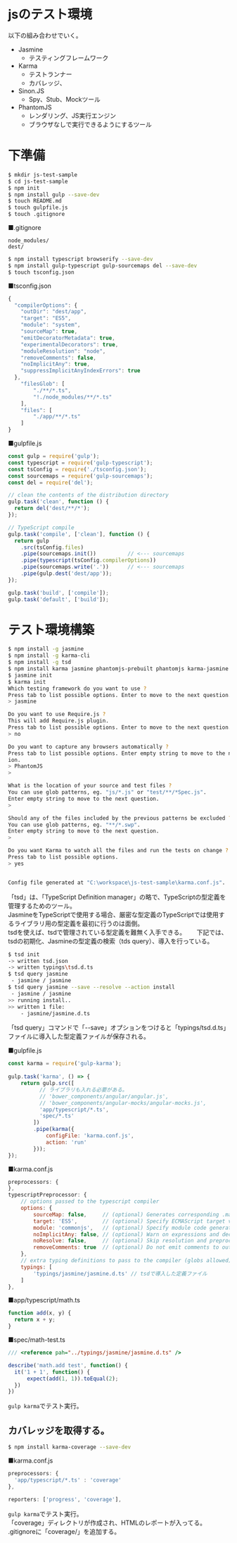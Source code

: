 jsのテスト環境
===
以下の組み合わせでいく。

* Jasmine
  * テスティングフレームワーク
* Karma
  * テストランナー
  * カバレッジ、
* Sinon.JS
  * Spy、Stub、Mockツール
* PhantomJS
  * レンダリング、JS実行エンジン
  * ブラウザなしで実行できるようにするツール


# 下準備

```sh
$ mkdir js-test-sample
$ cd js-test-sample
$ npm init
$ npm install gulp --save-dev
$ touch README.md
$ touch gulpfile.js
$ touch .gitignore
```

■.gitignore
```
node_modules/
dest/
```

```sh
$ npm install typescript browserify --save-dev
$ npm install gulp-typescript gulp-sourcemaps del --save-dev
$ touch tsconfig.json
```

■tsconfig.json
```javascript
{
  "compilerOptions": {
    "outDir": "dest/app",
    "target": "ES5",
    "module": "system",
    "sourceMap": true,
    "emitDecoratorMetadata": true,
    "experimentalDecorators": true,
    "moduleResolution": "node",
    "removeComments": false,
    "noImplicitAny": true,
    "suppressImplicitAnyIndexErrors": true
  },
    "filesGlob": [
        "./**/*.ts",
        "!./node_modules/**/*.ts"
    ],
    "files": [
        "./app/**/*.ts"
    ]
}
```

■gulpfile.js
```javascript
const gulp = require('gulp');
const typescript = require('gulp-typescript');
const tsConfig = require('./tsconfig.json');
const sourcemaps = require('gulp-sourcemaps');
const del = require('del');

// clean the contents of the distribution directory
gulp.task('clean', function () {
  return del('dest/**/*');
});

// TypeScript compile
gulp.task('compile', ['clean'], function () {
  return gulp
    .src(tsConfig.files)
    .pipe(sourcemaps.init())          // <--- sourcemaps
    .pipe(typescript(tsConfig.compilerOptions))
    .pipe(sourcemaps.write('.'))      // <--- sourcemaps
    .pipe(gulp.dest('dest/app'));
});

gulp.task('build', ['compile']);
gulp.task('default', ['build']);
```


# テスト環境構築
```sh
$ npm install -g jasmine
$ npm install -g karma-cli
$ npm install -g tsd
$ npm install karma jasmine phantomjs-prebuilt phantomjs karma-jasmine karma-phantomjs-launcher karma-typescript-preprocessor gulp-karma --save-dev
$ jasmine init
$ karma init
Which testing framework do you want to use ?
Press tab to list possible options. Enter to move to the next question.
> jasmine

Do you want to use Require.js ?
This will add Require.js plugin.
Press tab to list possible options. Enter to move to the next question.
> no

Do you want to capture any browsers automatically ?
Press tab to list possible options. Enter empty string to move to the next quest
ion.
> PhantomJS
>

What is the location of your source and test files ?
You can use glob patterns, eg. "js/*.js" or "test/**/*Spec.js".
Enter empty string to move to the next question.
>

Should any of the files included by the previous patterns be excluded ?
You can use glob patterns, eg. "**/*.swp".
Enter empty string to move to the next question.
>

Do you want Karma to watch all the files and run the tests on change ?
Press tab to list possible options.
> yes


Config file generated at "C:\workspace\js-test-sample\karma.conf.js".
```

「tsd」は、「TypeScript Definition manager」の略で、TypeScriptの型定義を管理するためのツール。  
JasmineをTypeScriptで使用する場合、厳密な型定義のTypeScriptでは使用するライブラリ用の型定義を最初に行うのは面倒。  
tsdを使えば、tsdで管理されている型定義を難無く入手できる。　　
下記では、tsdの初期化、Jasmineの型定義の検索（tds query）、導入を行っている。

```sh
$ tsd init
-> written tsd.json
-> written typings\tsd.d.ts
$ tsd query jasmine
 - jasmine / jasmine
$ tsd query jasmine --save --resolve --action install
 - jasmine / jasmine
>> running install..
>> written 1 file:
    - jasmine/jasmine.d.ts
```
「tsd query」コマンドで「--save」オプションをつけると「typings/tsd.d.ts」ファイルに導入した型定義ファイルが保存される。  
  
■gulpfile.js
```javascript
const karma = require('gulp-karma');
 
gulp.task('karma', () => {
    return gulp.src([
          // ライブラリも入れる必要がある。
          // 'bower_components/angular/angular.js',
          // 'bower_components/angular-mocks/angular-mocks.js',
          'app/typescript/*.ts',
          'spec/*.ts'
        ])
        .pipe(karma({
            configFile: 'karma.conf.js',
            action: 'run'
        }));
});
```

■karma.conf.js
```javascript
preprocessors: {
},
typescriptPreprocessor: {
    // options passed to the typescript compiler
    options: {
        sourceMap: false,     // (optional) Generates corresponding .map file.
        target: 'ES5',        // (optional) Specify ECMAScript target version: 'ES3' (default), or 'ES5'
        module: 'commonjs',   // (optional) Specify module code generation: 'commonjs' or 'amd'
        noImplicitAny: false, // (optional) Warn on expressions and declarations with an implied 'any' type.
        noResolve: false,     // (optional) Skip resolution and preprocessing.
        removeComments: true  // (optional) Do not emit comments to output.
    },
    // extra typing definitions to pass to the compiler (globs allowed)
    typings: [
        'typings/jasmine/jasmine.d.ts' // tsdで導入した定義ファイル
    ]
},
```

■app/typescript/math.ts
```typescript
function add(x, y) {
  return x + y;
}
```

■spec/math-test.ts
```typescript
/// <reference pah="../typings/jasmine/jasmine.d.ts" />

describe('math.add test', function() {
  it('1 + 1', function() {
      expect(add(1, 1)).toEqual(2);
  })
})
```

`gulp karma`でテスト実行。

## カバレッジを取得する。
```sh
$ npm install karma-coverage --save-dev
```

■karma.conf.js
```javascript
preprocessors: {
  'app/typescript/*.ts' : 'coverage'
},
```
```javascript
reporters: ['progress', 'coverage'],
```

`gulp karma`でテスト実行。  
「coverage」ディレクトリが作成され、HTMLのレポートが入ってる。
.gitignoreに「coverage/」を追加する。
